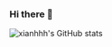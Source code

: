 ### Hi there 👋
![xianhhh's GitHub stats](https://github-readme-stats.vercel.app/api?username=xianhhh)
